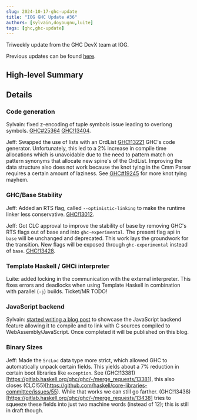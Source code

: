 ```yaml
---
slug: 2024-10-17-ghc-update
title: "IOG GHC Update #36"
authors: [sylvain,doyougnu,luite]
tags: [ghc,ghc-update]
---
```


Triweekly update from the GHC DevX team at IOG.

<!-- truncate -->

Previous updates can be found [here](https://engineering.iog.io/tags/ghc-update).

## High-level Summary

## Details

### Code generation

Sylvain: fixed z-encoding of tuple symbols issue leading to overlong symbols.
[GHC#25364](https://gitlab.haskell.org/ghc/ghc/-/issues/25364)
[GHC!13404](https://gitlab.haskell.org/ghc/ghc/-/merge_requests/13404).

Jeff: Swapped the use of lists with an OrdList [GHC!13221](https://gitlab.haskell.org/ghc/ghc/-/merge_requests/13221) GHC's code generator. Unfortunately, this led to a 2% increase in compile time allocations which is unavoidable due to the need to pattern match on pattern synonyms that allocate new spine's of the OrdList. Improving the data structure also does not work because the knot tying in the Cmm Parser requires a certain amount of laziness. See [GHC#19245](https://gitlab.haskell.org/ghc/ghc/-/issues/19245) for more knot tying mayhem.

### GHC/Base Stability
Jeff: Added an RTS flag, called `--optimistic-linking` to make the runtime linker less conservative. [GHC!13012](https://gitlab.haskell.org/ghc/ghc/-/merge_requests/13012).

Jeff: Got CLC approval to improve the stability of base by removing GHC's RTS flags out of base and into `ghc-experimental`. The present flag api in `base` will be unchanged and deprecated. This work lays the groundwork for the transition. New flags will be exposed through `ghc-experimental` instead of `base`. [GHC!13428](https://gitlab.haskell.org/ghc/ghc/-/merge_requests/13428).


### Template Haskell / GHCi interpreter

Luite: added locking in the communication with the external interpreter. This
fixes errors and deadlocks when using Template Haskell in combination with
parallel (`-j`) builds. Ticket/MR TODO!

### JavaScript backend

Sylvain: [started writing a blog
post](https://github.com/input-output-hk/engineering/pull/96) to showcase the
JavaScript backend feature allowing it to compile and to link with C sources
compiled to WebAssembly/JavaScript. Once completed it will be published on this
blog.

### Binary Sizes

Jeff: Made the `SrcLoc` data type more strict, which allowed GHC to automatically unpack certain fields. This yields about a 7% reduction in certain boot libraries like `exception`. See (GHC!13381)[https://gitlab.haskell.org/ghc/ghc/-/merge_requests/13381), this also closes (CLC!55)[https://github.com/haskell/core-libraries-committee/issues/55). While that works we can still go farther. (GHC!13438)[https://gitlab.haskell.org/ghc/ghc/-/merge_requests/13438] tries to squeeze these fields into just two machine words (instead of 12); this is still in draft though.
